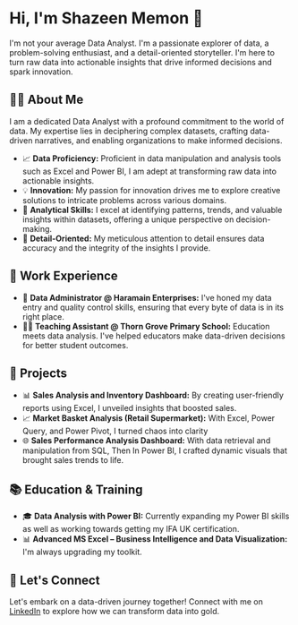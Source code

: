 # Hi, I'm Shazeen Memon 👋

I'm not your average Data Analyst. I'm a passionate explorer of data, a problem-solving enthusiast, and a detail-oriented storyteller. I'm here to turn raw data into actionable insights that drive informed decisions and spark innovation.

## 👨‍💼 About Me

I am a dedicated Data Analyst with a profound commitment to the world of data. My expertise lies in deciphering complex datasets, crafting data-driven narratives, and enabling organizations to make informed decisions. 

- 📈 **Data Proficiency:** Proficient in data manipulation and analysis tools such as Excel and Power BI, I am adept at transforming raw data into actionable insights.
- 💡 **Innovation:** My passion for innovation drives me to explore creative solutions to intricate problems across various domains.
- 🧩 **Analytical Skills:** I excel at identifying patterns, trends, and valuable insights within datasets, offering a unique perspective on decision-making.
- 🌟 **Detail-Oriented:** My meticulous attention to detail ensures data accuracy and the integrity of the insights I provide.

## 💼 Work Experience

- 🏢 **Data Administrator @ Haramain Enterprises:** I've honed my data entry and quality control skills, ensuring that every byte of data is in its right place.
- 👩‍🏫 **Teaching Assistant @ Thorn Grove Primary School:** Education meets data analysis. I've helped educators make data-driven decisions for better student outcomes.

## 🚀 Projects

- 📊 **Sales Analysis and Inventory Dashboard:** By creating user-friendly reports using Excel, I unveiled insights that boosted sales.
- 📈 **Market Basket Analysis (Retail Supermarket):** With Excel, Power Query, and Power Pivot, I turned chaos into clarity
- 🌐 **Sales Performance Analysis Dashboard:** With data retrieval and manipulation from SQL, Then In Power BI, I crafted dynamic visuals that brought sales trends to life.

## 📚 Education & Training

- 🎓 **Data Analysis with Power BI:** Currently expanding my Power BI skills as well as working towards getting my IFA UK certification.
- 📊 **Advanced MS Excel – Business Intelligence and Data Visualization:** I'm always upgrading my toolkit.

## 🌟 Let's Connect

Let's embark on a data-driven journey together! Connect with me on [LinkedIn](http://www.linkedin.com/in/shazeen-memon) to explore how we can transform data into gold.



